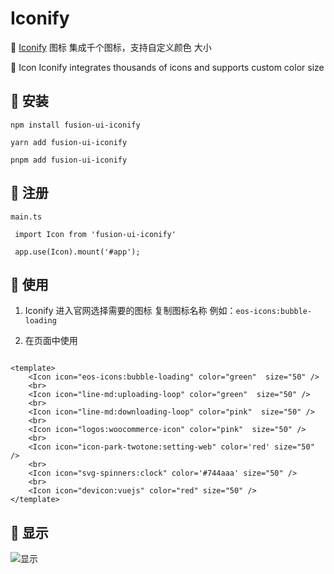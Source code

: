 #  Iconify
 


👋 [Iconify](ttps://icon-sets.iconify.design/) 图标 集成千个图标，支持自定义颜色 大小

🏃 Icon Iconify integrates thousands of icons and supports custom color size


## 🌱 安装

```
npm install fusion-ui-iconify
```
```
yarn add fusion-ui-iconify
```
```
pnpm add fusion-ui-iconify
```

## 🌱 注册

```main.ts```

```
 import Icon from 'fusion-ui-iconify'

 app.use(Icon).mount('#app');
```

##  🌱 使用

1. Iconify 进入官网选择需要的图标 复制图标名称 例如：```eos-icons:bubble-loading```

2. 在页面中使用

```

<template>
    <Icon icon="eos-icons:bubble-loading" color="green"  size="50" />
    <br>  
    <Icon icon="line-md:uploading-loop" color="green"  size="50" />
    <br>  
    <Icon icon="line-md:downloading-loop" color="pink"  size="50" />
    <br>  
    <Icon icon="logos:woocommerce-icon" color="pink"  size="50" />
    <br> 
    <Icon icon="icon-park-twotone:setting-web" color='red' size="50" />
    <br>
    <Icon icon="svg-spinners:clock" color='#744aaa' size="50" />
    <br>
    <Icon icon="devicon:vuejs" color="red" size="50" />
</template>
```

##  🌱 显示

![显示](https://img-blog.csdnimg.cn/0604ab6979274291b98463b0fd5429ea.gif)
